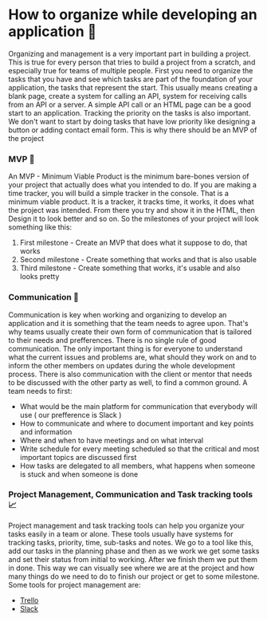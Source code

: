 # How to organize while developing an application 🚚

Organizing and management is a very important part in building a project. This is true for every person that tries to build a project from a scratch, and especially true for teams of multiple people. First you need to organize the tasks that you have and see which tasks are part of the foundation of your application, the tasks that represent the start. This usually means creating a blank page, create a system for calling an API, system for receiving calls from an API or a server. A simple API call or an HTML page can be a good start to an application. Tracking the priority on the tasks is also important. We don't want to start by doing tasks that have low priority like designing a button or adding contact email form. This is why there should be an MVP of the project

### MVP 🛴
An MVP - Minimum Viable Product is the minimum bare-bones version of your project that actually does what you intended to do. If you are making a time tracker, you will build a simple tracker in the console. That is a minimum viable product. It is a tracker, it tracks time, it works, it does what the project was intended. From there you try and show it in the HTML, then Design it to look better and so on. So the milestones of your project will look something like this:
1. First milestone - Create an MVP that does what it suppose to do, that works
2. Second milestone - Create something that works and that is also usable 
3. Third milestone - Create something that works, it's usable and also looks pretty

### Communication 📢
Communication is key when working and organizing to develop an application and it is something that the team needs to agree upon. That's why teams usually create their own form of communication that is tailored to their needs and prefferences. There is no single rule of good communication. The only important thing is for everyone to understand what the current issues and problems are, what should they work on and to inform the other members on updates during the whole development process. There is also communication with the client or mentor that needs to be discussed with the other party as well, to find a common ground. A team needs to first:
* What would be the main platform for communication that everybody will use ( our prefference is Slack )
* How to communicate and where to document important and key points and information
* Where and when to have meetings and on what interval
* Write schedule for every meeting scheduled so that the critical and most important topics are discussed first
* How tasks are delegated to all members, what happens when someone is stuck and when someone is done

### Project Management, Communication and Task tracking tools 📈
Project management and task tracking tools can help you organize your tasks easily in a team or alone. These tools usually have systems for tracking tasks, priority, time, sub-tasks and notes. We go to a tool like this, add our tasks in the planning phase and then as we work we get some tasks and set their status from initial to working. After we finish them we put them in done. This way we can visually see where we are at the project and how many things do we need to do to finish our project or get to some milestone. Some tools for project management are: 
* [Trello](https://trello.com/)
* [Slack](https://slack.com/intl/en-mk/)
